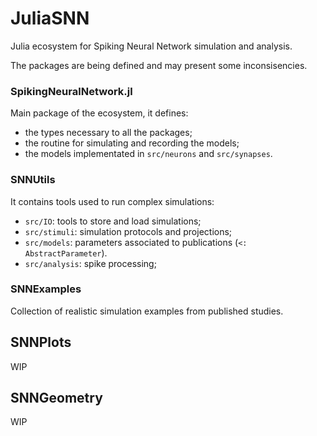 # JuliaSNN

Julia ecosystem for Spiking Neural Network simulation and analysis.

The packages are being defined and may present some inconsisencies. 


### SpikingNeuralNetwork.jl

Main package of the ecosystem, it defines: 

- the types necessary to all the packages;
- the routine for simulating and recording the models;
- the models implementated in `src/neurons` and `src/synapses`.

### SNNUtils

It contains tools used to run complex simulations: 

- `src/IO`: tools to store and load simulations;
- `src/stimuli`: simulation protocols and projections;
- `src/models`: parameters associated to publications (`<: AbstractParameter`).
- `src/analysis`: spike processing;

### SNNExamples

Collection of realistic simulation examples from published studies.

## SNNPlots

WIP

## SNNGeometry

WIP
